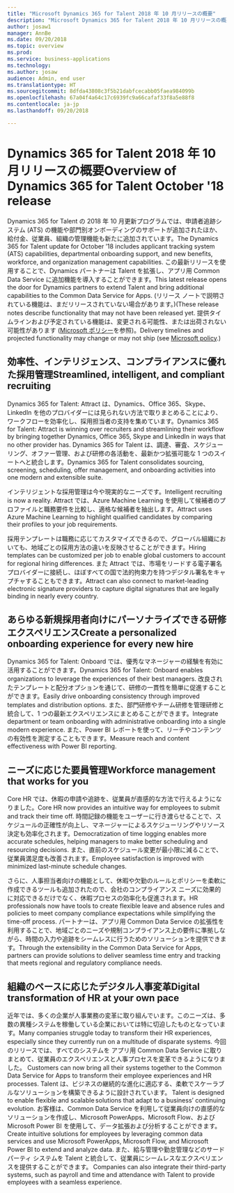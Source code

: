 ```yaml
---
title: "Microsoft Dynamics 365 for Talent 2018 年 10 月リリースの概要"
description: "Microsoft Dynamics 365 for Talent 2018 年 10 月リリースの概要"
author: josaw1
manager: AnnBe
ms.date: 09/20/2018
ms.topic: overview
ms.prod: 
ms.service: business-applications
ms.technology: 
ms.author: josaw
audience: Admin, end user
ms.translationtype: HT
ms.sourcegitcommit: 8dfda43808c3f5b21dabfcecabb05faea984099b
ms.openlocfilehash: 67a04f4a64c17c6939fc9a66cafaf33f8a5e88f8
ms.contentlocale: ja-jp
ms.lasthandoff: 09/20/2018

---
```

#  <a name="overview-of-dynamics-365-for-talent-october-18-release"></a><span data-ttu-id="e6590-103">Dynamics 365 for Talent 2018 年 10 月リリースの概要</span><span class="sxs-lookup"><span data-stu-id="e6590-103">Overview of Dynamics 365 for Talent October '18 release</span></span>

<span data-ttu-id="e6590-104">Dynamics 365 for Talent の 2018 年 10 月更新プログラムでは、申請者追跡システム (ATS) の機能や部門別オンボーディングのサポートが追加されたほか、給付金、従業員、組織の管理機能も新たに追加されています。</span><span class="sxs-lookup"><span data-stu-id="e6590-104">The Dynamics 365 for Talent update for October ’18 includes applicant tracking system (ATS) capabilities, departmental onboarding support, and new benefits, workforce, and organization management capabilities.</span></span> <span data-ttu-id="e6590-105">この最新リリースを使用することで、Dynamics パートナーは Talent を拡張し、アプリ用 Common Data Service に追加機能を導入することができます。</span><span class="sxs-lookup"><span data-stu-id="e6590-105">This latest release opens the door for Dynamics partners to extend Talent and bring additional capabilities to the Common Data Service for Apps.</span></span> <span data-ttu-id="e6590-106">(リリース ノートで説明されている機能は、まだリリースされていない場合があります。)</span><span class="sxs-lookup"><span data-stu-id="e6590-106">(These release notes describe functionality that may not have been released yet.</span></span> <span data-ttu-id="e6590-107">提供タイムラインおよび予定されている機能は、変更される可能性、または出荷されない可能性があります ([Microsoft ポリシー](https://go.microsoft.com/fwlink/p/?linkid=2007332)を参照)。</span><span class="sxs-lookup"><span data-stu-id="e6590-107">Delivery timelines and projected functionality may change or may not ship (see [Microsoft policy](https://go.microsoft.com/fwlink/p/?linkid=2007332).)</span></span>

## <a name="streamlined-intelligent-and-compliant-recruiting"></a><span data-ttu-id="e6590-108">効率性、インテリジェンス、コンプライアンスに優れた採用管理</span><span class="sxs-lookup"><span data-stu-id="e6590-108">Streamlined, intelligent, and compliant recruiting</span></span>

<span data-ttu-id="e6590-109">Dynamics 365 for Talent: Attract は、Dynamics、Office 365、Skype、LinkedIn を他のプロバイダーには見られない方法で取りまとめることにより、ワークフローを効率化し、採用担当者の支持を集めています。</span><span class="sxs-lookup"><span data-stu-id="e6590-109">Dynamics 365 for Talent: Attract is winning over recruiters and streamlining their workflow by bringing together Dynamics, Office 365, Skype and LinkedIn in ways that no other provider has.</span></span> <span data-ttu-id="e6590-110">Dynamics 365 for Talent は、調達、審査、スケジューリング、オファー管理、および研修の各活動を、最新かつ拡張可能な 1 つのスイートへと統合します。</span><span class="sxs-lookup"><span data-stu-id="e6590-110">Dynamics 365 for Talent consolidates sourcing, screening, scheduling, offer management, and onboarding activities into one modern and extensible suite.</span></span> 

<span data-ttu-id="e6590-111">インテリジェントな採用管理は今や現実的なニーズです。</span><span class="sxs-lookup"><span data-stu-id="e6590-111">Intelligent recruiting is now a reality.</span></span> <span data-ttu-id="e6590-112">Attract では、Azure Machine Learning を使用して候補者のプロファイルと職務要件を比較し、適格な候補者を抽出します。</span><span class="sxs-lookup"><span data-stu-id="e6590-112">Attract uses Azure Machine Learning to highlight qualified candidates by comparing their profiles to your job requirements.</span></span>  

<span data-ttu-id="e6590-113">採用テンプレートは職務に応じてカスタマイズできるので、グローバル組織においても、地域ごとの採用方法の違いを反映させることができます。</span><span class="sxs-lookup"><span data-stu-id="e6590-113">Hiring templates can be customized per job to enable global customers to account for regional hiring differences.</span></span> <span data-ttu-id="e6590-114">また Attract では、市場をリードする電子署名プロバイダーに接続し、ほぼすべての国で法的拘束力を持つデジタル署名をキャプチャすることもできます。</span><span class="sxs-lookup"><span data-stu-id="e6590-114">Attract can also connect to market-leading electronic signature providers to capture digital signatures that are legally binding in nearly every country.</span></span> 

## <a name="create-a-personalized-onboarding-experience-for-every-new-hire"></a><span data-ttu-id="e6590-115">あらゆる新規採用者向けにパーソナライズできる研修エクスペリエンス</span><span class="sxs-lookup"><span data-stu-id="e6590-115">Create a personalized onboarding experience for every new hire</span></span>

<span data-ttu-id="e6590-116">Dynamics 365 for Talent: Onboard では、優秀なマネージャーの経験を有効に活用することができます。</span><span class="sxs-lookup"><span data-stu-id="e6590-116">Dynamics 365 for Talent: Onboard enables organizations to leverage the experiences of their best managers.</span></span>  <span data-ttu-id="e6590-117">改良されたテンプレートと配分オプションを通じて、研修の一貫性を簡単に促進することができます。</span><span class="sxs-lookup"><span data-stu-id="e6590-117">Easily drive onboarding consistency through improved templates and distribution options.</span></span> <span data-ttu-id="e6590-118">また、部門研修やチーム研修を管理研修と統合して、1 つの最新エクスペリエンスにまとめることができます。</span><span class="sxs-lookup"><span data-stu-id="e6590-118">Integrate department or team onboarding with administrative onboarding into a single modern experience.</span></span> <span data-ttu-id="e6590-119">また、Power BI レポートを使って、リーチやコンテンツの有効性を測定することもできます。</span><span class="sxs-lookup"><span data-stu-id="e6590-119">Measure reach and content effectiveness with Power BI reporting.</span></span>  

## <a name="workforce-management-that-works-for-you"></a><span data-ttu-id="e6590-120">ニーズに応じた要員管理</span><span class="sxs-lookup"><span data-stu-id="e6590-120">Workforce management that works for you</span></span>

<span data-ttu-id="e6590-121">Core HR では、休暇の申請や追跡を、従業員が直感的な方法で行えるようになりました。</span><span class="sxs-lookup"><span data-stu-id="e6590-121">Core HR now provides an intuitive way for employees to submit and track their time off.</span></span> <span data-ttu-id="e6590-122">時間記録の機能をユーザーに行き渡らせることで、スケジュールの正確性が向上し、マネージャーによるスケジューリングやリソース決定も効率化されます。</span><span class="sxs-lookup"><span data-stu-id="e6590-122">Democratization of time logging enables more accurate schedules, helping managers to make better scheduling and resourcing decisions.</span></span> <span data-ttu-id="e6590-123">また、直前のスケジュール変更が最小限に減ることで、従業員満足度も改善されます。</span><span class="sxs-lookup"><span data-stu-id="e6590-123">Employee satisfaction is improved with minimized last-minute schedule changes.</span></span> 

<span data-ttu-id="e6590-124">さらに、人事担当者向けの機能として、休暇や欠勤のルールとポリシーを柔軟に作成できるツールも追加されたので、会社のコンプライアンス ニーズに効果的に対応できるだけでなく、休暇プロセスの効率化も促進されます。</span><span class="sxs-lookup"><span data-stu-id="e6590-124">HR professionals now have tools to create flexible leave and absence rules and policies to meet company compliance expectations while simplifying the time-off process.</span></span>  <span data-ttu-id="e6590-125">パートナーは、アプリ用 Common Data Service の拡張性を利用することで、地域ごとのニーズや規制コンプライアンス上の要件に準拠しながら、時間の入力や追跡をシームレスに行うためのソリューションを提供できます。</span><span class="sxs-lookup"><span data-stu-id="e6590-125">Through the extensibility in the Common Data Service for Apps, partners can provide solutions to deliver seamless time entry and tracking that meets regional and regulatory compliance needs.</span></span> 

## <a name="digital-transformation-of-hr-at-your-own-pace"></a><span data-ttu-id="e6590-126">組織のペースに応じたデジタル人事変革</span><span class="sxs-lookup"><span data-stu-id="e6590-126">Digital transformation of HR at your own pace</span></span>

<span data-ttu-id="e6590-127">近年では、多くの企業が人事業務の変革に取り組んでいます。このニーズは、多数の異種システムを稼働している企業においては特に切迫したものとなっています。</span><span class="sxs-lookup"><span data-stu-id="e6590-127">Many companies struggle today to transform their HR experiences, especially since they currently run on a multitude of disparate systems.</span></span> <span data-ttu-id="e6590-128">今回のリリースでは、すべてのシステムを アプリ用 Common Data Service に取りまとめて、従業員のエクスペリエンスと人事プロセスを変革できるようになりました。 </span><span class="sxs-lookup"><span data-stu-id="e6590-128">Customers can now bring all their systems together to the Common Data Service for Apps to transform their employee experiences and HR processes.</span></span> <span data-ttu-id="e6590-129">Talent は、ビジネスの継続的な進化に適応する、柔軟でスケーラブルなソリューションを構築できるように設計されています。 </span><span class="sxs-lookup"><span data-stu-id="e6590-129">Talent is designed to enable flexible and scalable solutions that adapt to a business’ continuing evolution.</span></span> <span data-ttu-id="e6590-130">お客様は、Common Data Service を利用して従業員向けの直感的なソリューションを作成し、Microsoft PowerApps、Microsoft Flow、および Microsoft Power BI を使用して、データ拡張および分析することができます。</span><span class="sxs-lookup"><span data-stu-id="e6590-130">Create intuitive solutions for employees by leveraging common data services and use Microsoft PowerApps, Microsoft Flow, and Microsoft Power BI to extend and analyze data.</span></span><span data-ttu-id="e6590-131"> また、給与管理や勤怠管理などのサード パーティ システムを Talent と統合して、従業員にシームレスなエクスペリエンスを提供することができます。</span><span class="sxs-lookup"><span data-stu-id="e6590-131"> Companies can also integrate their third-party systems, such as payroll and time and attendance with Talent to provide employees with a seamless experience.</span></span> 

